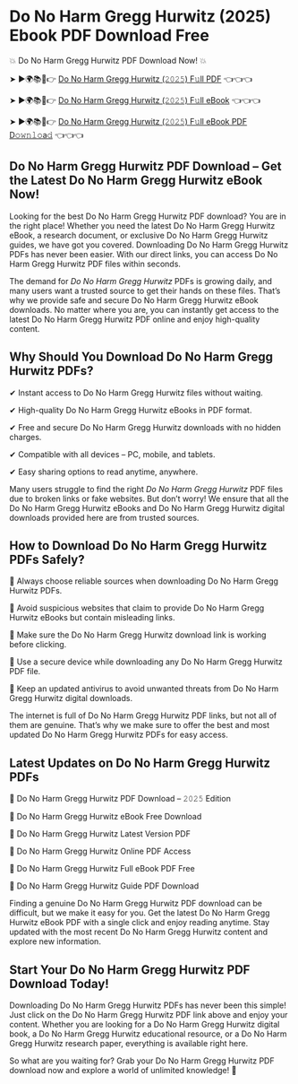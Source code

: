 # Do No Harm Gregg Hurwitz (2025) Ebook PDF Download Free

💥 Do No Harm Gregg Hurwitz PDF Download Now! 💥

➤ ►🌍📚📱👉 [Do No Harm Gregg Hurwitz (𝟸𝟶𝟸𝟻) F𝚞ll PDF](https://getpdf.xyz/do-no-harm-gregg-hurwitz) 👈👈👈


➤ ►🌍📚📱👉 [Do No Harm Gregg Hurwitz (𝟸𝟶𝟸𝟻) F𝚞ll eBook](https://getpdf.xyz/do-no-harm-gregg-hurwitz) 👈👈👈


➤ ►🌍📚📱👉 [Do No Harm Gregg Hurwitz (𝟸𝟶𝟸𝟻) F𝚞ll eBook PDF D𝚘𝚠𝚗𝚕𝚘a𝚍](https://getpdf.xyz/do-no-harm-gregg-hurwitz) 👈👈👈


## Do No Harm Gregg Hurwitz PDF Download – Get the Latest Do No Harm Gregg Hurwitz eBook Now!

Looking for the best Do No Harm Gregg Hurwitz PDF download? You are in the right place! Whether you need the latest Do No Harm Gregg Hurwitz eBook, a research document, or exclusive Do No Harm Gregg Hurwitz guides, we have got you covered. Downloading Do No Harm Gregg Hurwitz PDFs has never been easier. With our direct links, you can access Do No Harm Gregg Hurwitz PDF files within seconds.

The demand for *Do No Harm Gregg Hurwitz* PDFs is growing daily, and many users want a trusted source to get their hands on these files. That’s why we provide safe and secure Do No Harm Gregg Hurwitz eBook downloads. No matter where you are, you can instantly get access to the latest Do No Harm Gregg Hurwitz PDF online and enjoy high-quality content.

## Why Should You Download Do No Harm Gregg Hurwitz PDFs?

✔ Instant access to Do No Harm Gregg Hurwitz files without waiting.

✔ High-quality Do No Harm Gregg Hurwitz eBooks in PDF format.

✔ Free and secure Do No Harm Gregg Hurwitz downloads with no hidden charges.

✔ Compatible with all devices – PC, mobile, and tablets.

✔ Easy sharing options to read anytime, anywhere.

Many users struggle to find the right *Do No Harm Gregg Hurwitz* PDF files due to broken links or fake websites. But don’t worry! We ensure that all the Do No Harm Gregg Hurwitz eBooks and Do No Harm Gregg Hurwitz digital downloads provided here are from trusted sources.

## How to Download Do No Harm Gregg Hurwitz PDFs Safely?

📌 Always choose reliable sources when downloading Do No Harm Gregg Hurwitz PDFs.

📌 Avoid suspicious websites that claim to provide Do No Harm Gregg Hurwitz eBooks but contain misleading links.

📌 Make sure the Do No Harm Gregg Hurwitz download link is working before clicking.

📌 Use a secure device while downloading any Do No Harm Gregg Hurwitz PDF file.

📌 Keep an updated antivirus to avoid unwanted threats from Do No Harm Gregg Hurwitz digital downloads.

The internet is full of Do No Harm Gregg Hurwitz PDF links, but not all of them are genuine. That’s why we make sure to offer the best and most updated Do No Harm Gregg Hurwitz PDFs for easy access.

## Latest Updates on Do No Harm Gregg Hurwitz PDFs

🔹 Do No Harm Gregg Hurwitz PDF Download – 𝟸𝟶𝟸𝟻 Edition

🔹 Do No Harm Gregg Hurwitz eBook Free Download

🔹 Do No Harm Gregg Hurwitz Latest Version PDF

🔹 Do No Harm Gregg Hurwitz Online PDF Access

🔹 Do No Harm Gregg Hurwitz Full eBook PDF Free

🔹 Do No Harm Gregg Hurwitz Guide PDF Download

Finding a genuine Do No Harm Gregg Hurwitz PDF download can be difficult, but we make it easy for you. Get the latest Do No Harm Gregg Hurwitz eBook PDF with a single click and enjoy reading anytime. Stay updated with the most recent Do No Harm Gregg Hurwitz content and explore new information.

## Start Your Do No Harm Gregg Hurwitz PDF Download Today!

Downloading Do No Harm Gregg Hurwitz PDFs has never been this simple! Just click on the Do No Harm Gregg Hurwitz PDF link above and enjoy your content. Whether you are looking for a Do No Harm Gregg Hurwitz digital book, a Do No Harm Gregg Hurwitz educational resource, or a Do No Harm Gregg Hurwitz research paper, everything is available right here.

So what are you waiting for? Grab your Do No Harm Gregg Hurwitz PDF download now and explore a world of unlimited knowledge! 🚀